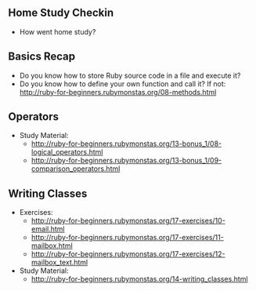 ## Home Study Checkin

* How went home study?

## Basics Recap

* Do you know how to store Ruby source code in a file and execute it?
* Do you know how to define your own function and call it? If not: http://ruby-for-beginners.rubymonstas.org/08-methods.html

## Operators

* Study Material:
  *  http://ruby-for-beginners.rubymonstas.org/13-bonus_1/08-logical_operators.html
  *  http://ruby-for-beginners.rubymonstas.org/13-bonus_1/09-comparison_operators.html

## Writing Classes

* Exercises:
  * http://ruby-for-beginners.rubymonstas.org/17-exercises/10-email.html
  * http://ruby-for-beginners.rubymonstas.org/17-exercises/11-mailbox.html
  * http://ruby-for-beginners.rubymonstas.org/17-exercises/12-mailbox_text.html
* Study Material:
  * http://ruby-for-beginners.rubymonstas.org/14-writing_classes.html


